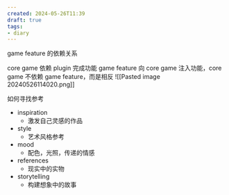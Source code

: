 ```yaml
---
created: 2024-05-26T11:39
draft: true
tags:
- diary
---
```


game feature 的依赖关系

core game 依赖 plugin 完成功能
game feature 向 core game 注入功能，core game 不依赖 game feature，而是相反
![[Pasted image 20240526114020.png]]


如何寻找参考
- inspiration
	- 激发自己灵感的作品
- style
	- 艺术风格参考
- mood
	- 配色，光照，传递的情感
- references
	- 现实中的实物
- storytelling
	- 构建想象中的故事
